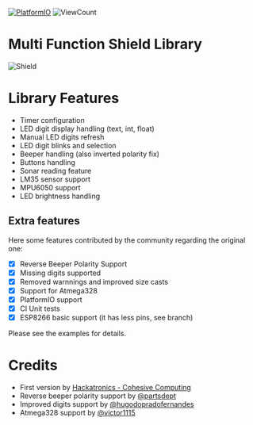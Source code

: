 [![PlatformIO](https://github.com/hpsaturn/MultiFuncShield-Library/workflows/PlatformIO/badge.svg)](https://github.com/hpsaturn/MultiFuncShield-Library/actions/) ![ViewCount](https://views.whatilearened.today/views/github/hpsaturn/MultiFuncShield-Library.svg) 

# Multi Function Shield Library

![Shield](images/shield00.jpg)

# Library Features

- Timer configuration
- LED digit display handling (text, int, float)
- Manual LED digits refresh
- LED digit blinks and selection
- Beeper handling (also inverted polarity fix)
- Buttons handling
- Sonar reading feature
- LM35 sensor support
- MPU6050 support
- LED brightness handling

## Extra features

Here some features contributed by the community regarding the original one:

- [x] Reverse Beeper Polarity Support
- [x] Missing digits supported
- [x] Removed warnnings and improved size casts
- [x] Support for Atmega328
- [x] PlatformIO support
- [x] CI Unit tests
- [x] ESP8266 basic support (it has less pins, see branch)

Please see the examples for details.

# Credits

- First version by [Hackatronics - Cohesive Computing](http://www.cohesivecomputing.co.uk/hackatronics/arduino-multi-function-shield/) 
- Reverse beeper polarity support by [@partsdept](https://github.com/partsdept)
- Improved digits support by [@hugodopradofernandes](https://github.com/hugodopradofernandes)
- Atmega328 support by [@victor1115](https://github.com/victor1115)
